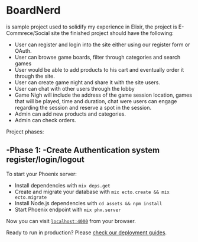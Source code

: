 # BoardNerd

is sample project used to solidify my experience in Elixir, the project is E-Commrece/Social site the finished project should have the following:

- User can register and login into the site either using our register form or OAuth.
- User can browse game boards, filter through categories and search games
- User would be able to add products to his cart and eventually order it through the site.
- User can create game night and share it with the site users.
- User can chat with other users through the lobby
- Game Nigh will include the address of the game session location, games that will be played, time and duration, chat were users can engage regarding the session and reserve a spot in the session.
- Admin can add new products and categories.
- Admin can check orders.

Project phases:

-Phase 1:
  -Create Authentication system register/login/logout
  -


To start your Phoenix server:

  * Install dependencies with `mix deps.get`
  * Create and migrate your database with `mix ecto.create && mix ecto.migrate`
  * Install Node.js dependencies with `cd assets && npm install`
  * Start Phoenix endpoint with `mix phx.server`

Now you can visit [`localhost:4000`](http://localhost:4000) from your browser.

Ready to run in production? Please [check our deployment guides](http://www.phoenixframework.org/docs/deployment).
